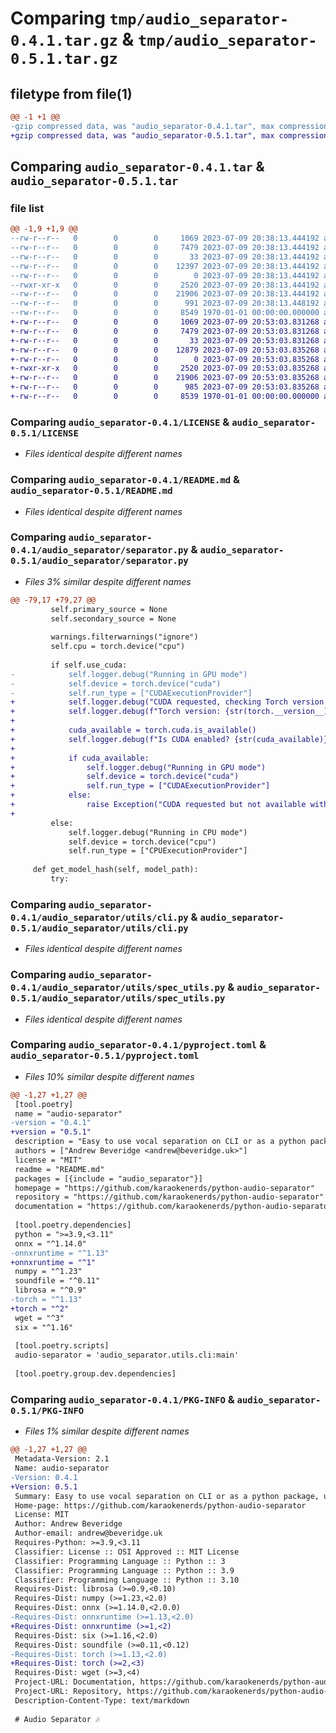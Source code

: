# Comparing `tmp/audio_separator-0.4.1.tar.gz` & `tmp/audio_separator-0.5.1.tar.gz`

## filetype from file(1)

```diff
@@ -1 +1 @@
-gzip compressed data, was "audio_separator-0.4.1.tar", max compression
+gzip compressed data, was "audio_separator-0.5.1.tar", max compression
```

## Comparing `audio_separator-0.4.1.tar` & `audio_separator-0.5.1.tar`

### file list

```diff
@@ -1,9 +1,9 @@
--rw-r--r--   0        0        0     1069 2023-07-09 20:38:13.444192 audio_separator-0.4.1/LICENSE
--rw-r--r--   0        0        0     7479 2023-07-09 20:38:13.444192 audio_separator-0.4.1/README.md
--rw-r--r--   0        0        0       33 2023-07-09 20:38:13.444192 audio_separator-0.4.1/audio_separator/__init__.py
--rw-r--r--   0        0        0    12397 2023-07-09 20:38:13.444192 audio_separator-0.4.1/audio_separator/separator.py
--rw-r--r--   0        0        0        0 2023-07-09 20:38:13.444192 audio_separator-0.4.1/audio_separator/utils/__init__.py
--rwxr-xr-x   0        0        0     2520 2023-07-09 20:38:13.444192 audio_separator-0.4.1/audio_separator/utils/cli.py
--rw-r--r--   0        0        0    21906 2023-07-09 20:38:13.444192 audio_separator-0.4.1/audio_separator/utils/spec_utils.py
--rw-r--r--   0        0        0      991 2023-07-09 20:38:13.448192 audio_separator-0.4.1/pyproject.toml
--rw-r--r--   0        0        0     8549 1970-01-01 00:00:00.000000 audio_separator-0.4.1/PKG-INFO
+-rw-r--r--   0        0        0     1069 2023-07-09 20:53:03.831268 audio_separator-0.5.1/LICENSE
+-rw-r--r--   0        0        0     7479 2023-07-09 20:53:03.831268 audio_separator-0.5.1/README.md
+-rw-r--r--   0        0        0       33 2023-07-09 20:53:03.831268 audio_separator-0.5.1/audio_separator/__init__.py
+-rw-r--r--   0        0        0    12879 2023-07-09 20:53:03.835268 audio_separator-0.5.1/audio_separator/separator.py
+-rw-r--r--   0        0        0        0 2023-07-09 20:53:03.835268 audio_separator-0.5.1/audio_separator/utils/__init__.py
+-rwxr-xr-x   0        0        0     2520 2023-07-09 20:53:03.835268 audio_separator-0.5.1/audio_separator/utils/cli.py
+-rw-r--r--   0        0        0    21906 2023-07-09 20:53:03.835268 audio_separator-0.5.1/audio_separator/utils/spec_utils.py
+-rw-r--r--   0        0        0      985 2023-07-09 20:53:03.835268 audio_separator-0.5.1/pyproject.toml
+-rw-r--r--   0        0        0     8539 1970-01-01 00:00:00.000000 audio_separator-0.5.1/PKG-INFO
```

### Comparing `audio_separator-0.4.1/LICENSE` & `audio_separator-0.5.1/LICENSE`

 * *Files identical despite different names*

### Comparing `audio_separator-0.4.1/README.md` & `audio_separator-0.5.1/README.md`

 * *Files identical despite different names*

### Comparing `audio_separator-0.4.1/audio_separator/separator.py` & `audio_separator-0.5.1/audio_separator/separator.py`

 * *Files 3% similar despite different names*

```diff
@@ -79,17 +79,27 @@
         self.primary_source = None
         self.secondary_source = None
 
         warnings.filterwarnings("ignore")
         self.cpu = torch.device("cpu")
 
         if self.use_cuda:
-            self.logger.debug("Running in GPU mode")
-            self.device = torch.device("cuda")
-            self.run_type = ["CUDAExecutionProvider"]
+            self.logger.debug("CUDA requested, checking Torch version and CUDA status")
+            self.logger.debug(f"Torch version: {str(torch.__version__)}")
+
+            cuda_available = torch.cuda.is_available()
+            self.logger.debug(f"Is CUDA enabled? {str(cuda_available)}")
+
+            if cuda_available:
+                self.logger.debug("Running in GPU mode")
+                self.device = torch.device("cuda")
+                self.run_type = ["CUDAExecutionProvider"]
+            else:
+                raise Exception("CUDA requested but not available with current Torch installation. Do you have an Nvidia GPU?")
+
         else:
             self.logger.debug("Running in CPU mode")
             self.device = torch.device("cpu")
             self.run_type = ["CPUExecutionProvider"]
 
     def get_model_hash(self, model_path):
         try:
```

### Comparing `audio_separator-0.4.1/audio_separator/utils/cli.py` & `audio_separator-0.5.1/audio_separator/utils/cli.py`

 * *Files identical despite different names*

### Comparing `audio_separator-0.4.1/audio_separator/utils/spec_utils.py` & `audio_separator-0.5.1/audio_separator/utils/spec_utils.py`

 * *Files identical despite different names*

### Comparing `audio_separator-0.4.1/pyproject.toml` & `audio_separator-0.5.1/pyproject.toml`

 * *Files 10% similar despite different names*

```diff
@@ -1,27 +1,27 @@
 [tool.poetry]
 name = "audio-separator"
-version = "0.4.1"
+version = "0.5.1"
 description = "Easy to use vocal separation on CLI or as a python package, using the amazing MDX-Net models from UVR trained by @Anjok07"
 authors = ["Andrew Beveridge <andrew@beveridge.uk>"]
 license = "MIT"
 readme = "README.md"
 packages = [{include = "audio_separator"}]
 homepage = "https://github.com/karaokenerds/python-audio-separator"
 repository = "https://github.com/karaokenerds/python-audio-separator"
 documentation = "https://github.com/karaokenerds/python-audio-separator/blob/main/README.md"
 
 [tool.poetry.dependencies]
 python = ">=3.9,<3.11"
 onnx = "^1.14.0"
-onnxruntime = "^1.13"
+onnxruntime = "^1"
 numpy = "^1.23"
 soundfile = "^0.11"
 librosa = "^0.9"
-torch = "^1.13"
+torch = "^2"
 wget = "^3"
 six = "^1.16"
 
 [tool.poetry.scripts]
 audio-separator = 'audio_separator.utils.cli:main'
 
 [tool.poetry.group.dev.dependencies]
```

### Comparing `audio_separator-0.4.1/PKG-INFO` & `audio_separator-0.5.1/PKG-INFO`

 * *Files 1% similar despite different names*

```diff
@@ -1,27 +1,27 @@
 Metadata-Version: 2.1
 Name: audio-separator
-Version: 0.4.1
+Version: 0.5.1
 Summary: Easy to use vocal separation on CLI or as a python package, using the amazing MDX-Net models from UVR trained by @Anjok07
 Home-page: https://github.com/karaokenerds/python-audio-separator
 License: MIT
 Author: Andrew Beveridge
 Author-email: andrew@beveridge.uk
 Requires-Python: >=3.9,<3.11
 Classifier: License :: OSI Approved :: MIT License
 Classifier: Programming Language :: Python :: 3
 Classifier: Programming Language :: Python :: 3.9
 Classifier: Programming Language :: Python :: 3.10
 Requires-Dist: librosa (>=0.9,<0.10)
 Requires-Dist: numpy (>=1.23,<2.0)
 Requires-Dist: onnx (>=1.14.0,<2.0.0)
-Requires-Dist: onnxruntime (>=1.13,<2.0)
+Requires-Dist: onnxruntime (>=1,<2)
 Requires-Dist: six (>=1.16,<2.0)
 Requires-Dist: soundfile (>=0.11,<0.12)
-Requires-Dist: torch (>=1.13,<2.0)
+Requires-Dist: torch (>=2,<3)
 Requires-Dist: wget (>=3,<4)
 Project-URL: Documentation, https://github.com/karaokenerds/python-audio-separator/blob/main/README.md
 Project-URL: Repository, https://github.com/karaokenerds/python-audio-separator
 Description-Content-Type: text/markdown
 
 # Audio Separator 🎶
```

